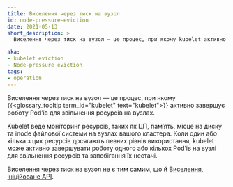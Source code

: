 ```yaml
---
title: Виселення через тиск на вузол
id: node-pressure-eviction
date: 2021-05-13
short_description: >
  Виселення через тиск на вузол — це процес, при якому kubelet активно завершує роботу Podʼів для звільнення ресурсів на вузлах.

aka:
- kubelet eviction
- Node-pressure eviction
tags:
- operation
---
```


Виселення через тиск на вузол — це процес, при якому {{<glossary_tooltip term_id="kubelet" text="kubelet">}} активно завершує роботу Podʼів для звільнення ресурсів на вузлах.

<!--more-->

Kubelet веде моніторинг ресурсів, таких як ЦП, памʼять, місце на диску та inode файлової системи на вузлах вашого кластера. Коли один або кілька з цих ресурсів досягають певних рівнів використання, kubelet може активно завершувати роботу одного або кількох Podʼів на вузлі для звільнення ресурсів та запобігання їх нестачі.

Виселення через тиск на вузол не є тим самим, що й [Виселення, ініційоване API](/docs/concepts/scheduling-eviction/api-eviction/).
